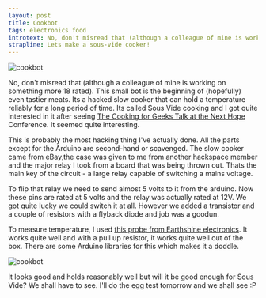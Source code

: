 ```yaml
--- 
layout: post
title: Cookbot
tags: electronics food
introtext: No, don't misread that (although a colleague of mine is working on something more 18 rated). This small bot is the beginning of (hopefully) even tastier meats. Its a hacked slow cooker that can hold a temperature reliably for a long period of time.
strapline: Lets make a sous-vide cooker!
---
```


![cookbot](http://1.bp.blogspot.com/_WNXP2eEZSdg/TTx2cA6WeLI/AAAAAAAAAxI/K71wynEncz0/s320/DSC_5434.jpg)


No, don't misread that (although a colleague of mine is working on something more 18 rated). This small bot is the beginning of (hopefully) even tastier meats. Its a hacked slow cooker that can hold a temperature reliably for a long period of time. Its called Sous Vide cooking and I got quite interested in it after seeing <a href="http://www.cookingforgeeks.com/blog/posts/video-of-my-talk-from-next-hope/">The Cooking for Geeks Talk at the Next Hope</a> Conference. It seemed quite interesting.


This is probably the most hacking thing I've actually done. All the parts except for the Arduino are second-hand or scavenged. The slow cooker came from eBay,the case was given to me from another hackspace member and the major relay I took from a board that was being thrown out. Thats the main key of the circuit - a large relay capable of switching a mains voltage.


To flip that relay we need to send almost 5 volts to it from the arduino. Now these pins are rated at 5 volts and the relay was actually rated at 12V. We got quite lucky we could switch it at all. However we added a transistor and a couple of resistors with a flyback diode and job was a goodun. 

To measure temperature, I used <a href="http://www.earthshineelectronics.com/18-ds18b20-digital-temperature-probe.html">this probe from Earthshine electronics</a>. It works quite well and with a pull up resistor, it works quite well out of the box. There are some Arduino libraries for this which makes it a doddle.


![cookbot](http://1.bp.blogspot.com/_WNXP2eEZSdg/TTx4HjBwmfI/AAAAAAAAAxQ/lAO_AW_lTRU/s320/mychart.png)


It looks good and holds reasonably well but will it be good enough for Sous Vide? We shall have to see. I'll do the egg test tomorrow and we shall see :P
